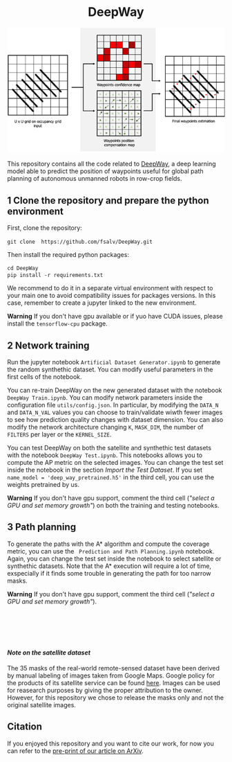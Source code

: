<h1 align="center">  DeepWay </h1>

![Deepway](media/deepway.png)

This repository contains all the code related to [DeepWay](https://arxiv.org/abs/2010.16322), a deep learning model able to predict the position of waypoints useful for global path planning of autonomous unmanned robots in row-crop fields.

## 1 Clone the repository and prepare the python environment

First, clone the repository:

``` git clone  https://github.com/fsalv/DeepWay.git ```


Then install the required python packages:
``` 
cd DeepWay
pip install -r requirements.txt
```
We recommend to do it in a separate virtual environment with respect to your main one to avoid compatibility issues for packages versions. In this case, remember to create a jupyter linked to the new environment.

**Warning** If you don't have gpu available or if yuo have CUDA issues, please install the ```tensorflow-cpu``` package.

## 2 Network training

Run the jupyter notebook ```Artificial Dataset Generator.ipynb``` to generate the random synthethic dataset. You can modify useful parameters in the first cells of the notebook.

You can re-train DeepWay on the new generated dataset with the notebook ```DeepWay Train.ipynb```. You can modify network parameters inside the configuration file  ```utils/config.json```. In particular, by modifying the ```DATA_N``` and ```DATA_N_VAL``` values you can choose to train/validate wiwth fewer images to see how prediction quality changes with dataset dimension. You can also modify the network architecture changing ```K```, ```MASK_DIM```, the number of ```FILTERS``` per layer or the ```KERNEL_SIZE```.

You can test DeepWay on both the satellite and synthethic test datasets with the notebook ```DeepWay Test.ipynb```. This notebooks allows you to compute the AP metric on the selected images. You can change the test set inside the notebook in the section *Import the Test Dataset*. If you set ```name_model = 'deep_way_pretrained.h5'``` in the third cell, you can use the weights pretrained by us.

**Warning** If you don't have gpu support, comment the third cell (*"select a GPU and set memory growth"*) on both the training and testing notebooks.

## 3 Path planning

To generate the paths with the A* algorithm and compute the coverage metric, you can use the ``` Prediction and Path Planning.ipynb``` notebook. Again, you can change the test set inside the notebook to select satellite or synthethic datasets. Note that the A* execution will require a lot of time, exspecially if it finds some trouble in generating the path for too narrow masks.

**Warning** If you don't have gpu support, comment the third cell (*"select a GPU and set memory growth"*).

<br/><br/><br/><br/>

####  _Note on the satellite dataset_
The 35 masks of the real-world remote-sensed dataset have been derived by manual labeling of images taken from Google Maps. Google policy for the products of its satellite service can be found [here](https://www.google.com/permissions/geoguidelines/). Images can be used for reasearch purposes by giving the proper attribution to the owner. However, for this repository we chose to release the masks only and not the original satellite images.

## Citation
If you enjoyed this repository and you want to cite our work, for now you can refer to the [pre-print of our article on ArXiv](https://arxiv.org/abs/2010.16322).

